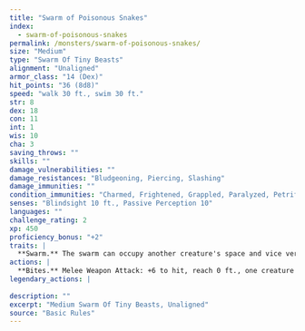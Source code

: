 ```yaml
---
title: "Swarm of Poisonous Snakes"
index:
  - swarm-of-poisonous-snakes
permalink: /monsters/swarm-of-poisonous-snakes/
size: "Medium"
type: "Swarm Of Tiny Beasts"
alignment: "Unaligned"
armor_class: "14 (Dex)"
hit_points: "36 (8d8)"
speed: "walk 30 ft., swim 30 ft."
str: 8
dex: 18
con: 11
int: 1
wis: 10
cha: 3
saving_throws: ""
skills: ""
damage_vulnerabilities: ""
damage_resistances: "Bludgeoning, Piercing, Slashing"
damage_immunities: ""
condition_immunities: "Charmed, Frightened, Grappled, Paralyzed, Petrified, Prone, Restrained, Stunned"
senses: "Blindsight 10 ft., Passive Perception 10"
languages: ""
challenge_rating: 2
xp: 450
proficiency_bonus: "+2"
traits: |
  **Swarm.** The swarm can occupy another creature's space and vice versa, and the swarm can move through any opening large enough for a Tiny snake. The swarm can't regain hit points or gain temporary hit points.
actions: |
  **Bites.** Melee Weapon Attack: +6 to hit, reach 0 ft., one creature in the swarm's space. Hit: 7 (2d6) piercing damage, or 3 (1d6) piercing damage if the swarm has half of its hit points or fewer. The target must make a DC 10 Constitution saving throw, taking 14 (4d6) poison damage on a failed save, or half as much damage on a successful one.  
legendary_actions: |
  
description: ""
excerpt: "Medium Swarm Of Tiny Beasts, Unaligned"
source: "Basic Rules"
---
```

